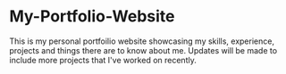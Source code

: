 # My-Portfolio-Website
This is my personal portfoilio website showcasing my skills, experience, projects and things there are to know about me.
Updates will be made to include more projects that I've worked on recently.
